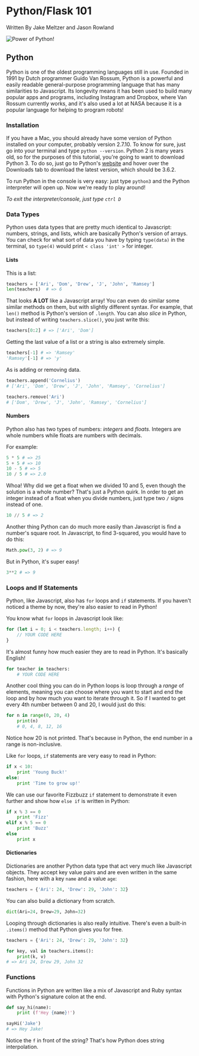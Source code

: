 # Python/Flask 101

Written By Jake Meltzer and Jason Rowland

![Power of Python!](https://media.giphy.com/media/t48kZup19QOWs/source.gif)

## Python

Python is one of the oldest programming languages still in use. Founded in 1991 by Dutch programmer Guido Van Rossum, Python is a powerful and easily readable general-purpose programming language that has many similarities to Javascript. Its longevity means it has been used to build many popular apps and programs, including Instagram and Dropbox, where Van Rossum currently works, and it's also used a lot at NASA because it is a popular language for helping to program robots!

### Installation

If you have a Mac, you should already have some version of Python installed on your computer, probably version 2.7.10. To know for sure, just go into your terminal and type `python --version`. Python 2 is many years old, so for the purposes of this tutorial, you're going to want to download Python 3. To do so, just go to Python's [website](https://www.python.org/) and hover over the Downloads tab to download the latest version, which should be 3.6.2. 

To run Python in the console is very easy: just type `python3` and the Python interpreter will open up. Now we're ready to play around! 

_To exit the interpreter/console, just type `ctrl D`_

### Data Types

Python uses data types that are pretty much identical to Javascript: numbers, strings, and lists, which are basically Python's version of arrays. You can check for what sort of data you have by typing `type(data)` in the terminal, so `type(4)` would print `< class 'int' >` for integer.  

#### Lists

This is a list:

```python
teachers = ['Ari', 'Dom', 'Drew', 'J', 'John', 'Ramsey']
len(teachers)  # => 6
```

That looks **A LOT** like a Javascript array! You can even do similar some similar methods on them, but with slightly different syntax. For example, that `len()` method is Python's version of `.length`. You can also _slice_ in Python, but instead of writing `teachers.slice()`, you just write this:

```python
teachers[0:2] # => ['Ari', 'Dom']
```

Getting the last value of a list or a string is also extremely simple. 

```python
teachers[-1] # => 'Ramsey'
'Ramsey'[-1] # => 'y'
```

As is adding or removing data.

```python
teachers.append('Cornelius')
# ['Ari', 'Dom', 'Drew', 'J', 'John', 'Ramsey', 'Cornelius']

teachers.remove('Ari')
# ['Dom', 'Drew', 'J', 'John', 'Ramsey', 'Cornelius']
```

#### Numbers

Python also has two types of numbers: _integers_ and _floats_. Integers are whole numbers while floats are numbers with decimals.

For example:
```python
5 * 5 # => 25
5 + 5 # => 10
10 - 5 # => 5
10 / 5 # => 2.0
```

Whoa! Why did we get a float when we divided 10 and 5, even though the solution is a whole number? That's just a Python quirk. In order to get an integer instead of a float when you divide numbers, just type two `/` signs instead of one.

```python
10 // 5 # => 2
``` 

Another thing Python can do much more easily than Javascript is find a number's square root. In Javascript, to find 3-squared, you would have to do this:

```python
Math.pow(3, 2) # => 9
```

But in Python, it's super easy!

```python
3**2 # => 9
```

### Loops and If Statements

Python, like Javascript, also has `for` loops and `if` statements. If you haven't noticed a theme by now, they're also easier to read in Python!

You know what `for` loops in Javascript look like:

```javascript
for (let i = 0; i < teachers.length; i++) {
    // YOUR CODE HERE
}
```

It's almost funny how much easier they are to read in Python. It's basically English!

```python
for teacher in teachers:
    # YOUR CODE HERE
```

Another cool thing you can do in Python loops is loop through a _range_ of elements, meaning you can choose where you want to start and end the loop and by how much you want to iterate through it. So if I wanted to get every 4th number between 0 and 20, I would just do this:

```python
for n in range(0, 20, 4)
    print(n)
    # 0, 4, 8, 12, 16
```
Notice how 20 is not printed. That's because in Python, the end number in a range is non-inclusive.

Like `for` loops, `if` statements are very easy to read in Python:

```python
if x < 10:
    print 'Young Buck!'
else:
    print 'Time to grow up!'
```

We can use our favorite Fizzbuzz `if` statement to demonstrate it even further and show how `else if` is written in Python:

```python
if x % 3 == 0
    print 'Fizz'    
elif x % 5 == 0
    print 'Buzz'
else
    print x    
```

#### Dictionaries

Dictionaries are another Python data type that act very much like Javascript objects. They accept key value pairs and are even written in the same fashion, here with a key `name` and a value `age`:

```python
teachers = {'Ari': 24, 'Drew': 29, 'John': 32}
```

You can also build a dictionary from scratch.

```python
dict(Ari=24, Drew=29, John=32)
```

Looping through dictionaries is also really intuitive. There's even a built-in `.items()` method that Python gives you for free.

```python
teachers = {'Ari': 24, 'Drew': 29, 'John': 32}

for key, val in teachers.items():
    print(k, v)
# => Ari 24, Drew 29, John 32    
```
### Functions

Functions in Python are written like a mix of Javascript and Ruby syntax with Python's signature colon at the end.

```python
def say_hi(name):
    print (f'Hey {name}!')

sayHi('Jake')
# => Hey Jake!    
```

Notice the `f` in front of the string? That's how Python does string interpolation.
